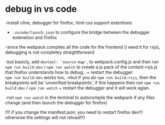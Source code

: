 # debug in vs code
-install cline, debugger for firefox, html css support extentions

- `.vscode/launch.json` to configure the bridge between the debugger extenetion and firefox

-since the webpack compiles all the code for the frontend (i need it for rxjs),  debugging is not completey straightforward 

-but basicly, add `devtool: 'source-map'`, 
to webpack.config.js and then run `npm run build:dev` / `npm run watch` to create a js pack of the content-rxjs.js that firefox understands how to debug.. + restart the debugger    
`npm run build:dev` works too, 
 ->but if you do `npm run build:rxjs`, then the breakpoints will be  'unverified breakpoints', if this happens then run `npm run build:dev` / `npm run watch` + restart the debugger and it will work agian. 

-run `npm run watch` in the terminal to autocompile the webpack if any files change (and then launch the debugger for firefox)


!!!! if you change the manifest.json, you need to restart firefox dev!!! otherwise the settings will not reload!!!!